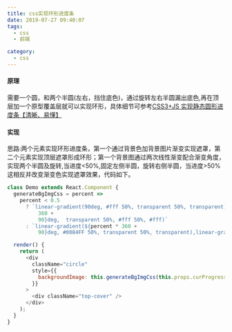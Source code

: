 ```yaml
---
title: css实现环形进度条
date: 2019-07-27 09:40:07
tags:
  - css
  - 前端

category:
  - css
---
```


#### 原理

需要一个圆，和两个半圆(左右，挡住底色)，通过旋转左右半圆漏出底色,再在顶层加一个原型覆盖层就可以实现环形，具体细节可参考[CSS3+JS 实现静态圆形进度条【清晰、易懂】](https://segmentfault.com/a/1190000012655551)

#### 实现

思路:两个元素实现环形进度条，第一个通过背景色加背景图片渐变实现遮罩，第二个元素实现顶层遮罩形成环形；第一个背景图通过两次线性渐变配合渐变角度，实现两个半圆及旋转,当进度<50%,固定左侧半圆，旋转右侧半圆，当进度>50%这相反并改变渐变色实现遮罩效果，代码如下。

```js
class Demo extends React.Component {
  generateBgImgCss = percent =>
    percent < 0.5
      ? `linear-gradient(90deg, #fff 50%, transparent 50%, transparent), linear-gradient(${percent *
          360 +
          90}deg,  transparent 50%, #fff 50%, #fff)`
      : `linear-gradient(${percent * 360 +
          90}deg, #0084FF 50%, transparent 50%, transparent),linear-gradient(90deg, #fff 50%, transparent 50%, transparent)`;

  render() {
    return (
      <div
        className="circle"
        style={{
          backgroundImage: this.generateBgImgCss(this.props.curProgress / 100)
        }}
      >
        <div className="top-cover" />
      </div>
    );
  }
}
```
